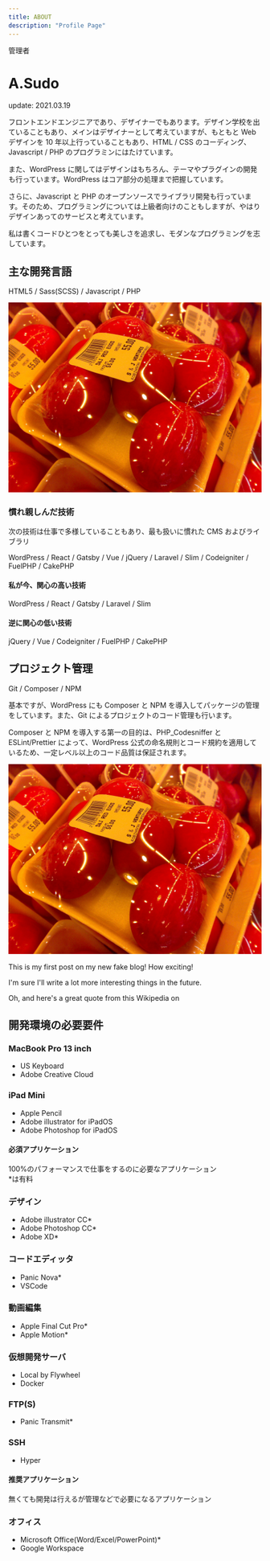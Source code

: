 ```yaml
---
title: ABOUT
description: "Profile Page"
---
```


管理者

# A.Sudo

update: 2021.03.19

フロントエンドエンジニアであり、デザイナーでもあります。デザイン学校を出ていることもあり、メインはデザイナーとして考えていますが、もともと Web デザインを 10 年以上行っていることもあり、HTML / CSS のコーディング、Javascript / PHP のプログラミンにはたけています。

また、WordPress に関してはデザインはもちろん、テーマやプラグインの開発も行っています。WordPress はコア部分の処理まで把握しています。

さらに、Javascript と PHP のオープンソースでライブラリ開発も行っています。そのため、プログラミングについては上級者向けのこともしますが、やはりデザインあってのサービスと考えています。

私は書くコードひとつをとっても美しさを追求し、モダンなプログラミングを志しています。

## 主な開発言語

HTML5 / Sass(SCSS) / Javascript / PHP

![画像の埋込](salty_egg.jpg)

### 慣れ親しんだ技術

次の技術は仕事で多様していることもあり、最も扱いに慣れた CMS およびライブラリ

WordPress / React / Gatsby / Vue / jQuery / Laravel / Slim / Codeigniter / FuelPHP / CakePHP

#### 私が今、関心の高い技術

WordPress / React / Gatsby / Laravel / Slim

#### 逆に関心の低い技術

jQuery / Vue / Codeigniter / FuelPHP / CakePHP

## プロジェクト管理

Git / Composer / NPM

基本ですが、WordPress にも Composer と NPM を導入してパッケージの管理をしています。また、Git によるプロジェクトのコード管理も行います。

Composer と NPM を導入する第一の目的は、PHP_Codesniffer と ESLint/Prettier によって、WordPress 公式の命名規則とコード規約を適用しているため、一定レベル以上のコード品質は保証されます。

![画像の埋込](salty_egg.jpg)

This is my first post on my new fake blog! How exciting!

I'm sure I'll write a lot more interesting things in the future.

Oh, and here's a great quote from this Wikipedia on

## 開発環境の必要要件

### MacBook Pro 13 inch

- US Keyboard
- Adobe Creative Cloud

### iPad Mini

- Apple Pencil
- Adobe illustrator for iPadOS
- Adobe Photoshop for iPadOS

#### 必須アプリケーション

100%のパフォーマンスで仕事をするのに必要なアプリケーション  
\*は有料

### デザイン

- Adobe illustrator CC\*
- Adobe Photoshop CC\*
- Adobe XD\*

### コードエディッタ

- Panic Nova\*
- VSCode

### 動画編集

- Apple Final Cut Pro\*
- Apple Motion\*

### 仮想開発サーバ

- Local by Flywheel
- Docker

### FTP(S)

- Panic Transmit\*

### SSH

- Hyper

#### 推奨アプリケーション

無くても開発は行えるが管理などで必要になるアプリケーション

### オフィス

- Microsoft Office(Word/Excel/PowerPoint)\*
- Google Workspace
